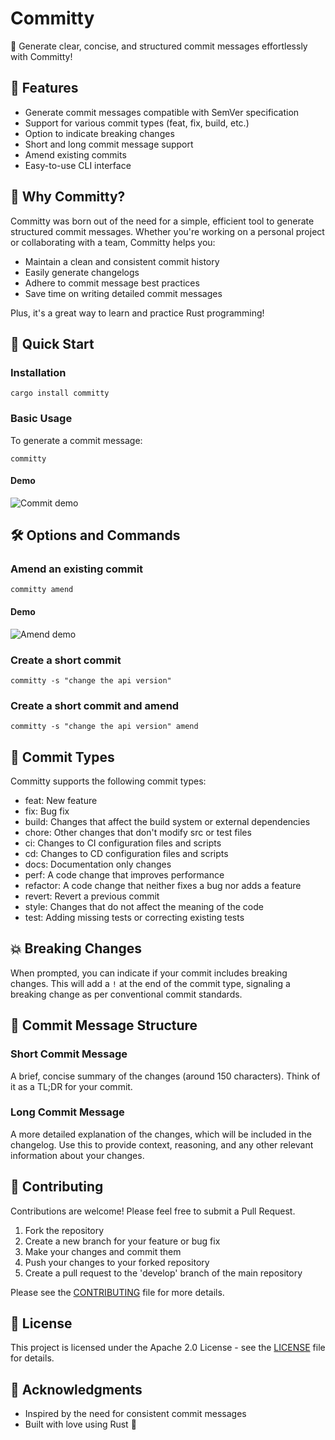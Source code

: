 # Committy

🚀 Generate clear, concise, and structured commit messages effortlessly with Committy!

## 🌟 Features

- Generate commit messages compatible with SemVer specification
- Support for various commit types (feat, fix, build, etc.)
- Option to indicate breaking changes
- Short and long commit message support
- Amend existing commits
- Easy-to-use CLI interface

## 🤔 Why Committy?

Committy was born out of the need for a simple, efficient tool to generate structured commit messages. Whether you're working on a personal project or collaborating with a team, Committy helps you:

- Maintain a clean and consistent commit history
- Easily generate changelogs
- Adhere to commit message best practices
- Save time on writing detailed commit messages

Plus, it's a great way to learn and practice Rust programming!

## 🚀 Quick Start

### Installation

```shell
cargo install committy
```

### Basic Usage

To generate a commit message:

```shell
committy
```

#### Demo

![Commit demo](docs/commit.gif)

## 🛠 Options and Commands

### Amend an existing commit

```shell
committy amend
```

#### Demo

![Amend demo](docs/amend.gif)

### Create a short commit

```shell
committy -s "change the api version"
```

### Create a short commit and amend

```shell
committy -s "change the api version" amend
```

## 📝 Commit Types

Committy supports the following commit types:

- feat: New feature
- fix: Bug fix
- build: Changes that affect the build system or external dependencies
- chore: Other changes that don't modify src or test files
- ci: Changes to CI configuration files and scripts
- cd: Changes to CD configuration files and scripts
- docs: Documentation only changes
- perf: A code change that improves performance
- refactor: A code change that neither fixes a bug nor adds a feature
- revert: Revert a previous commit
- style: Changes that do not affect the meaning of the code
- test: Adding missing tests or correcting existing tests

## 💥 Breaking Changes

When prompted, you can indicate if your commit includes breaking changes. This will add a `!` at the end of the commit type, signaling a breaking change as per conventional commit standards.

## 📄 Commit Message Structure

### Short Commit Message

A brief, concise summary of the changes (around 150 characters). Think of it as a TL;DR for your commit.

### Long Commit Message

A more detailed explanation of the changes, which will be included in the changelog. Use this to provide context, reasoning, and any other relevant information about your changes.

## 🤝 Contributing

Contributions are welcome! Please feel free to submit a Pull Request.

1. Fork the repository
2. Create a new branch for your feature or bug fix
3. Make your changes and commit them
4. Push your changes to your forked repository
5. Create a pull request to the 'develop' branch of the main repository

Please see the [CONTRIBUTING](CONTRIBUTING) file for more details.

## 📜 License

This project is licensed under the Apache 2.0 License - see the [LICENSE](LICENSE) file for details.

## 🙏 Acknowledgments

- Inspired by the need for consistent commit messages
- Built with love using Rust 🦀